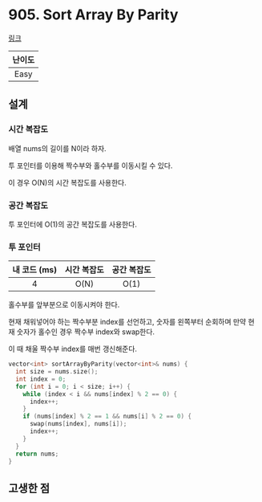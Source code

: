 # 905. Sort Array By Parity

[링크](https://leetcode.com/problems/sort-array-by-parity/)

| 난이도 |
| :----: |
|  Easy  |

## 설계

### 시간 복잡도

배열 nums의 길이를 N이라 하자.

투 포인터를 이용해 짝수부와 홀수부를 이동시킬 수 있다.

이 경우 O(N)의 시간 복잡도를 사용한다.

### 공간 복잡도

투 포인터에 O(1)의 공간 복잡도를 사용한다.

### 투 포인터

| 내 코드 (ms) | 시간 복잡도 | 공간 복잡도 |
| :----------: | :---------: | :---------: |
|      4       |    O(N)     |    O(1)     |

홀수부를 앞부분으로 이동시켜야 한다.

현재 채워넣어야 하는 짝수부분 index를 선언하고, 숫자를 왼쪽부터 순회하며 만약 현재 숫자가 홀수인 경우 짝수부 index와 swap한다.

이 때 채울 짝수부 index를 매번 갱신해준다.

```cpp
vector<int> sortArrayByParity(vector<int>& nums) {
  int size = nums.size();
  int index = 0;
  for (int i = 0; i < size; i++) {
    while (index < i && nums[index] % 2 == 0) {
      index++;
    }
    if (nums[index] % 2 == 1 && nums[i] % 2 == 0) {
      swap(nums[index], nums[i]);
      index++;
    }
  }
  return nums;
}
```

## 고생한 점
